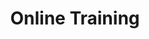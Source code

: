 ---
title: "Online Training"
draft: false
# page title background image
bg_image: "images/backgrounds/page-title.jpg"
# meta description
description : " We Provide Online Trainings ."
---